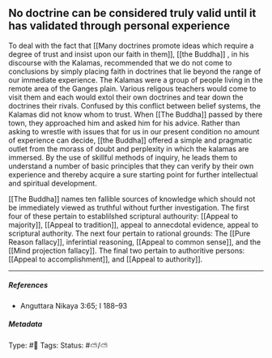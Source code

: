 ## No doctrine can be considered truly valid until it has validated through personal experience  # 

To deal with the fact that [[Many doctrines promote ideas which require a degree of trust and insist upon our faith in them]],  [[the Buddha]] , in his discourse with the Kalamas, recommended that we do not come to conclusions by simply placing faith in doctrines that lie beyond the range of our immediate experience. The Kalamas were a group of people living in the remote area of the Ganges plain. Various religous teachers would come to visit them and each would extol their own doctrines and tear down the doctrines their rivals. Confused by this conflict between belief systems, the Kalamas did not know whom to trust. When [[The Buddha]] passed by there town, they approached him and asked him for his advice. Rather than asking to wrestle with issues that for us in our present condition no amount of experience can decide, [[the Buddha]] offered a simple and pragmatic outlet from the morass of doubt and perplexity in which the kalamas are immersed. By the use of skillful methods of inquiry, he leads them to understand a number of basic principles that they can verify by their own experience and thereby acquire a sure starting point for further intellectual and spiritual development.

[[The Buddha]] names ten fallible sources of knowledge which should not be immediately viewed as truthful without further investigation. The first four of these pertain to establilshed scriptural authourity: [[Appeal to majority]], [[Appeal to tradition]], appeal to annecdotal evidence, appeal to scriptural authority. The next four pertain to rational grounds: The [[Pure Reason fallacy]], inferintial reasoning, [[Appeal to common sense]], and the [[Mind projection fallacy]]. The final two pertain to authoritive persons: [[Appeal to accomplishment]], and [[Appeal to authority]]. 

___

##### References

- Anguttara Nikaya 3:65; I 188–93

##### Metadata

Type: #🔴 
Tags: 
Status: #⛅️/⛅️ 